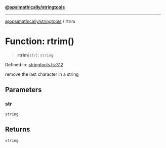 [**@opsimathically/stringtools**](../README.md)

***

[@opsimathically/stringtools](../README.md) / rtrim

# Function: rtrim()

> **rtrim**(`str`): `string`

Defined in: [stringtools.ts:312](https://github.com/opsimathically/stringtools/blob/5714d320fcdf7327680edd07bd6d383b6db26812/src/stringtools.ts#L312)

remove the last character in a string

## Parameters

### str

`string`

## Returns

`string`
